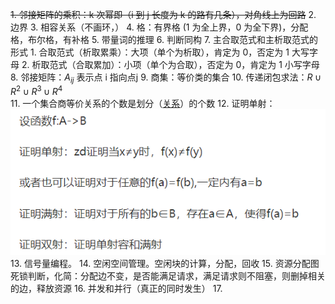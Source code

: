 ~~1. 邻接矩阵的乘积：k 次幂即（i 到 j 长度为 k 的路有几条），对角线上为回路~~
2. 边界
3. 相容关系（不画环，）
4. 格：有界格 (1 为全上界，0 为全下界)，分配格，布尔格，有补格
5. 带量词的推理
6. 判断同构
7. 主合取范式和主析取范式的形式
	1. 合取范式（析取累乘）：大项（单个为析取），肯定为 0，否定为 1 大写字母
	2. 析取范式（合取累加）：小项（单个为合取），否定为 0，肯定为 1 小写字母
8. 邻接矩阵：$A_{ij}$ 表示点 i 指向点j
9. 商集：等价类的集合
10. 传递闭包求法：$R\cup R^{2}\cup R^{3}\cup R^4$  
11. 一个集合商等价关系的个数是划分（[关系](离散数学/关系.md#^p9djby)）的个数
12. 证明单射：![](附件/Pasted%20image%2020230321093841.png)
13. 信号量编程。
14. 空闲空间管理。空闲块的计算，分配，回收
15. 资源分配图死锁判断，化简：分配边不变，是否能满足请求，满足请求则不阻塞，则删掉相关的边，释放资源
16. 并发和并行（真正的同时发生）
17. 